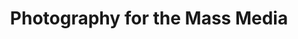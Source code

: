 ---
title: Photography for the Mass Media
number: COMM 469
credits: 3
academic-home: Comm
course-type: [Supporting]
description: Development of an informed and critical approach to photocommunication; individual and team projects, seminars, and critiques.
bulletin-link: https://bulletins.psu.edu/search/?search=%22comm+469%22
pathway-list: []
---